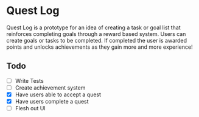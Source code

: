 # Quest Log

Quest Log is a prototype for an idea of creating a task or goal list that reinforces completing goals through a reward based system.  Users can create goals or tasks to be completed.  If completed the user is awarded points and unlocks achievements as they gain more and more experience!

## Todo

- [ ] Write Tests
- [ ] Create achievement system
- [X] Have users able to accept a quest
- [X] Have users complete a quest
- [ ] Flesh out UI